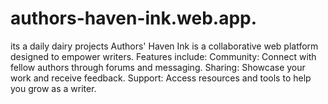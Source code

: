 # authors-haven-ink.web.app.
its a daily dairy projects Authors' Haven Ink is a collaborative web platform designed to empower writers. Features include: Community: Connect with fellow authors through forums and messaging. Sharing: Showcase your work and receive feedback. Support: Access resources and tools to help you grow as a writer.
